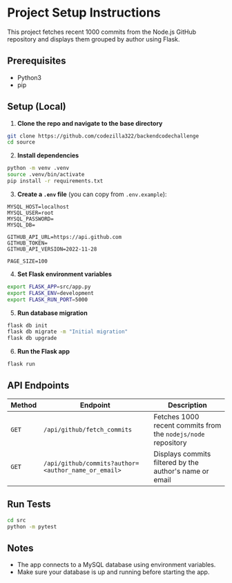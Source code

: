 # Project Setup Instructions

This project fetches recent 1000 commits from the Node.js GitHub repository and displays them grouped by author using Flask.

## Prerequisites

- Python3
- pip

## Setup (Local)

1. **Clone the repo and navigate to the base directory**
```bash
git clone https://github.com/codezilla322/backendcodechallenge
cd source
```


2. **Install dependencies**
```bash
python -m venv .venv
source .venv/bin/activate
pip install -r requirements.txt
```

3. **Create a `.env` file** (you can copy from `.env.example`):
```env
MYSQL_HOST=localhost
MYSQL_USER=root
MYSQL_PASSWORD=
MYSQL_DB=

GITHUB_API_URL=https://api.github.com
GITHUB_TOKEN=
GITHUB_API_VERSION=2022-11-28

PAGE_SIZE=100
```

4. **Set Flask environment variables**
```bash
export FLASK_APP=src/app.py
export FLASK_ENV=development
export FLASK_RUN_PORT=5000
```

5. **Run database migration**
```bash
flask db init
flask db migrate -m "Initial migration"
flask db upgrade
```


6. **Run the Flask app**
```bash
flask run
```

## API Endpoints

| Method | Endpoint | Description |
|--------|----------|-------------|
| `GET`  | `/api/github/fetch_commits` | Fetches 1000 recent commits from the `nodejs/node` repository |
| `GET`  | `/api/github/commits?author=<author_name_or_email>` | Displays commits filtered by the author's name or email |


## Run Tests

```bash
cd src
python -m pytest
```

## Notes

- The app connects to a MySQL database using environment variables.
- Make sure your database is up and running before starting the app.